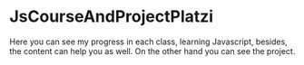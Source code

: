 # JsCourseAndProjectPlatzi
Here you can see my progress in each class, learning Javascript, besides, the content can help you as well. On the other hand you can see the project.
